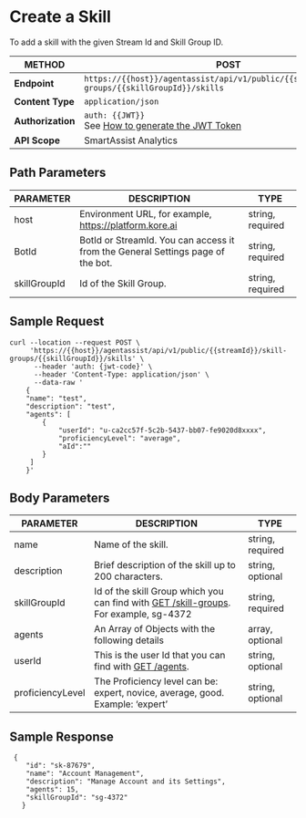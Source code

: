 # Create a Skill

To add a skill with the given Stream Id and Skill Group ID.

| **METHOD**      | **POST**                                                        |
|-------------|-------------------------------------------------------------|
| **Endpoint**    | `https://{{host}}/agentassist/api/v1/public/{{streamId}}/skill-groups/{{skillGroupId}}/skills` |
| **Content Type**| `application/json`                                          |
| **Authorization** | `auth: {{JWT}}` <br>See [How to generate the JWT Token](../automation/api-introduction.md#generating-the-jwt-token)                                             |
| **API Scope**   | SmartAssist Analytics                                       |

## Path Parameters

| **PARAMETER**      | **DESCRIPTION**                                                        | **TYPE**          |
|----------------|--------------------------------------------------------------------|---------------|
| host           | Environment URL, for example, https://platform.kore.ai          | string, required |
| BotId          | BotId or StreamId. You can access it from the General Settings page of the bot. | string, required |
| skillGroupId   | Id of the Skill Group.                                             | string, required |

## Sample Request

```
curl --location --request POST \
     'https://{{host}}/agentassist/api/v1/public/{{streamId}}/skill-groups/{{skillGroupId}}/skills' \
      --header 'auth: {jwt-code}' \
      --header 'Content-Type: application/json' \
      --data-raw '
    {
    "name": "test",
    "description": "test",
    "agents": [
        {
            "userId": "u-ca2cc57f-5c2b-5437-bb07-fe9020d8xxxx",
            "proficiencyLevel": "average",
            "aId":""
        }
     ]
    }'
```

## Body Parameters

| **PARAMETER**       | **DESCRIPTION**                                                        | **TYPE**          |
|-----------------|--------------------------------------------------------------------|---------------|
| name            | Name of the skill.                                                 | string, required |
| description     | Brief description of the skill up to 200 characters.               | string, optional |
| skillGroupId    | Id of the skill Group which you can find with [GET /skill-groups](../contact-center/get-a-skill-group.md). For example, sg-4372 | string, required |
| agents          | An Array of Objects with the following details                     | array, optional      |
| userId          | This is the user Id that you can find with [GET /agents](../contact-center/list-all-agents.md). | string, optional |
| proficiencyLevel | The Proficiency level can be: expert, novice, average, good. Example: ‘expert’ | string, optional |

## Sample Response

```
 {
    "id": "sk-87679",
    "name": "Account Management",
    "description": "Manage Account and its Settings",
    "agents": 15,
    "skillGroupId": "sg-4372"
   }
```